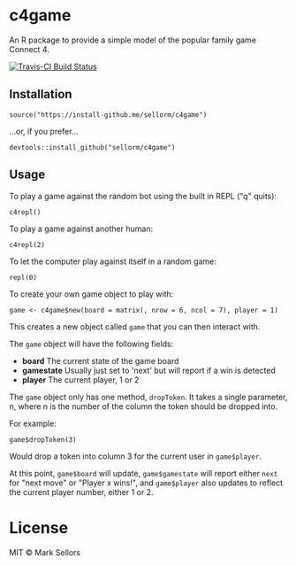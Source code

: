 # c4game

An R package to provide a simple model of the popular family game Connect 4.

[![Travis-CI Build Status](https://travis-ci.org/sellorm/c4game.svg?branch=master)](https://travis-ci.org/sellorm/c4game)

## Installation

```
source("https://install-github.me/sellorm/c4game")
```

...or, if you prefer...

```
devtools::install_github("sellorm/c4game")
```


## Usage

To play a game against the random bot using the built in REPL ("q" quits):

```
c4repl()
```

To play a game against another human:

```
c4repl(2)
```

To let the computer play against itself in a random game:

```
repl(0)
```

To create your own game object to play with:

```
game <- c4game$new(board = matrix(, nrow = 6, ncol = 7), player = 1)
```

This creates a new object called `game` that you can then interact with.

The `game` object will have the following fields:

* **board** The current state of the game board
* **gamestate** Usually just set to 'next' but will report if a win is detected
* **player** The current player, 1 or 2

The `game` object only has one method, `dropToken`. It takes a single parameter, n, where n is the number of the column the token should be dropped into.

For example:

```
game$dropToken(3)
```

Would drop a token into column 3 for the current user in `game$player`.

At this point, `game$board` will update, `game$gamestate` will report either `next` for "next move" or "Player x wins!", and `game$player` also updates to reflect the current player number, either 1 or 2.

# License

MIT © Mark Sellors
